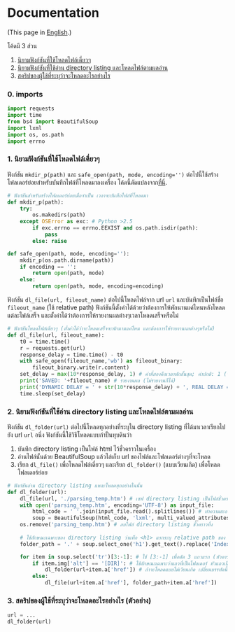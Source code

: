 # Documentation
(This page in [English](documentation.md).)

โค้ดมี 3 ส่วน
1. [นิยามฟังก์ชันที่ใช้โหลดไฟล์เดี่ยวๆ](https://github.com/vivvienne/dl-from-directory-view/blob/main/documentation_th.md#1-นิยามฟังก์ชันที่ใช้โหลดไฟล์เดี่ยวๆ)
2. [นิยามฟังก์ชันที่ใช้อ่าน directory listing และโหลดไฟล์ตามผลอ่าน](https://github.com/vivvienne/dl-from-directory-view/blob/main/documentation_th.md#2-นิยามฟังก์ชันที่ใช้อ่าน-directory-listing-และโหลดไฟล์ตามผลอ่าน)
3. [สคริปของผู้ใช้ที่ระบุว่าจะโหลดอะไรอย่างไร]()

### 0. imports
```python
import requests
import time
from bs4 import BeautifulSoup
import lxml
import os, os.path
import errno
```

### 1. นิยามฟังก์ชันที่ใช้โหลดไฟล์เดี่ยวๆ
ฟังก์ชัน `mkdir_p(path)` และ `safe_open(path, mode, encoding='')` ต่อไปนี้ใช้สร้างโฟลเดอร์ย่อยสำหรับบันทึกไฟล์ที่โหลดมาลงเครื่อง โค้ดนี้ดัดแปลงจาก[ที่นี่](https://stackoverflow.com/questions/23793987/write-file-to-a-directory-that-doesnt-exist).

```python
# ฟังก์ชันสำหรับสร้างโฟลเดอร์ย่อยเมื่อจำเป็น เวลาจะบันทึกไฟล์ที่โหลดมา
def mkdir_p(path):
	try:
		os.makedirs(path)
	except OSError as exc: # Python >2.5
		if exc.errno == errno.EEXIST and os.path.isdir(path):
			pass
		else: raise

def safe_open(path, mode, encoding=''):
	mkdir_p(os.path.dirname(path))
	if encoding == '':
		return open(path, mode)
	else:
		return open(path, mode, encoding=encoding)
```

ฟังก์ชัน `dl_file(url, fileout_name)` ต่อไปนี้โหลดไฟล์จาก url `url` และบันทึกเป็นไฟล์ชื่อ `fileout_name` (ใช้ relative path) ฟังก์ชันนี้ตั้งค่าได้ด้วยว่าต้องการให้พักนานแค่ไหนหลังโหลดแต่ละไฟล์เสร็จ และตั้งค่าได้ว่าต้องการให้รายงานผลต่างๆเวลาโหลดเสร็จหรือไม่
```python
# ฟังก์ชันโหลดไฟล์เดี่ยวๆ (ตั้งค่าได้ว่าจะโหลดเสร็จจะพักนานแค่ไหน และต้องการให้รายงานผลต่างๆหรือไม่)
def dl_file(url, fileout_name):
	t0 = time.time()
	r = requests.get(url)
	response_delay = time.time() - t0
	with safe_open(fileout_name,'wb') as fileout_binary:
		fileout_binary.write(r.content)
	set_delay = max(10*response_delay, 1) # ค่าที่สองคือเวลาพักสั้นสุด; ค่าปกติ: 1 (วินาที)
	print('SAVED: '+fileout_name) # รายงานผล (ไม่รายงานก็ได้)
	print('DYNAMIC DELAY = ' + str(10*response_delay) + ', REAL DELAY = ' + str(set_delay)) # รายงานผล (ไม่รายงานก็ได้)
	time.sleep(set_delay)
```

### 2. นิยามฟังก์ชันที่ใช้อ่าน directory listing และโหลดไฟล์ตามผลอ่าน
ฟังก์ชัน `dl_folder(url)` ต่อไปนี้โหลดทุกอย่างที่ระบุใน directory listing ที่ได้มาเวลาเรียกไปยัง url `url` อนึ่ง ฟังก์ชันนี้ใช้วิธีโหลดแบบกำปั้นทุบดินว่า
1. บันทึก directory listing เป็นไฟล์ html ไว้ชั่วคราวในเครื่อง
2. อ่านไฟล์นั้นด้วย BeautifulSoup แล้วไล่เก็บ url ของไฟล์และโฟลเดอร์ต่างๆที่จะโหลด
3. เรียก `dl_file()` เพื่อโหลดไฟล์เดี่ยวๆ และเรียก `dl_folder()` (แบบเวียนเกิด) เพื่อโหลดโฟลเดอร์ย่อย

```python
# ฟังก์ชันอ่าน directory listing แหละโหลดทุกอย่างในนั้น
def dl_folder(url):
	dl_file(url, './parsing_temp.htm') # เซฟ directory listing เป็นไฟล์ชั่วคราวในเครื่อง
	with open('parsing_temp.htm', encoding='UTF-8') as input_file:
		html_code = ' '.join(input_file.read().splitlines()) # ทำความสะอาดโค้ด html ก่อนส่งให้ BeautifulSoup (โดยเฉพาะลบ \n ที่สร้างปัญหาเวลาใช้ .contents ใน BeautifulSoup ทิ้ง)
		soup = BeautifulSoup(html_code, 'lxml', multi_valued_attributes=None) # ส่งโค้ด html ให้ BeautifulSoup; ได้ต้นไม้ xml คืนมา
	os.remove('parsing_temp.htm') # ลบไฟล์ directory listing ชั่วคราวทิ้ง
	
	# ใช้ลักษณะเฉพาะของ directory listing ว่าแท็ก <h1> แรกระบุ relative path ของ directory นั้น ซึ่งไปใช้ได้เวลาจะบันทึกไฟล์และโฟลเดอร์ที่โหลดมาลงในเครื่อง
	folder_path = '.' + soup.select_one('h1').get_text().replace('Index of ','') + '/'

	for item in soup.select('tr')[3:-1]: # ใช้ [3:-1] เพื่อตัด 3 แถวแรก (หัวตาราง, ลิงก์ "parent directory", เส้นนอน) กับแถวสุดท้าย (เส้นนอน) ทิ้ง
		if item.img['alt'] == '[DIR]': # ใช้ลักษณะเฉพาะว่าแถวที่เป็นโฟลเดอร์ หัวแถวเป็นไอคอนพิเศษที่ alternate text คือ '[DIR]'
			dl_folder(url+item.a['href']) # ถ้าจะโหลดแบบไม่เวียนเกิด เปลี่ยนบรรทัดนี้เป็น "continue"
		else:
			dl_file(url+item.a['href'], folder_path+item.a['href'])
```

### 3. สคริปของผู้ใช้ที่ระบุว่าจะโหลดอะไรอย่างไร (ตัวอย่าง)
```python
url = ...
dl_folder(url)
```